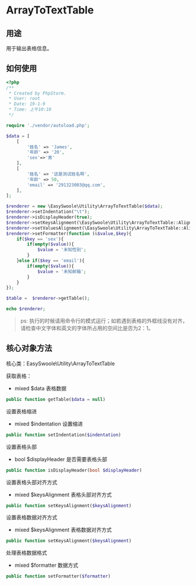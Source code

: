 # ArrayToTextTable

## 用途
用于输出表格信息。

## 如何使用

```php
<?php
/**
 * Created by PhpStorm.
 * User: root
 * Date: 19-1-9
 * Time: 上午10:10
 */

require './vendor/autoload.php';

$data = [
    [
        '姓名' => 'James',
        '年龄' => '20',
        'sex'=>'男'
    ],
    [
        '姓名' => '这是测试姓名啊',
        '年龄' => 50,
        'email' => '291323003@qq.com',
    ],
];

$renderer = new \EasySwoole\Utility\ArrayToTextTable($data);
$renderer->setIndentation("\t");
$renderer->isDisplayHeader(true);
$renderer->setKeysAlignment(\EasySwoole\Utility\ArrayToTextTable::AlignLeft);
$renderer->setValuesAlignment(\EasySwoole\Utility\ArrayToTextTable::AlignLeft);
$renderer->setFormatter(function (&$value,$key){
    if($key == 'sex'){
        if(empty($value)){
            $value = '未知性别';
        }
    }else if($key == 'email'){
        if(empty($value)){
            $value = '未知邮箱';
        }
    }
});

$table =  $renderer->getTable();

echo $renderer;

```

> ps: 执行的时候请用命令行的模式运行；如若遇到表格的外框线没有对齐，请检查中文字体和英文的字体所占用的空间比是否为2：1。

## 核心对象方法

核心类：EasySwoole\Utility\ArrayToTextTable

获取表格：

- mixed    $data     表格数据

```php
public function getTable($data = null)
```
设置表格缩进

- mixed    $indentation     设置缩进

```php
public function setIndentation($indentation)
```

设置表格头部

- bool    $displayHeader     是否需要表格头部

```php
public function isDisplayHeader(bool $displayHeader)
```

设置表格头部对齐方式

- mixed    $keysAlignment     表格头部对齐方式

```php
public function setKeysAlignment($keysAlignment)
```

设置表格数据对齐方式

- mixed    $keysAlignment     表格数据对齐方式

```php
public function setKeysAlignment($keysAlignment)
```

处理表格数据格式

- mixed    $formatter     数据方式

```php
public function setFormatter($formatter)
```

